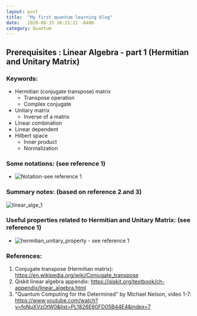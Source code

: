 ```yaml
---
layout: post
title:  "My first quantum learning blog"
date:   2020-08-15 16:21:21 -0400
category: Quantum 
---
```

## Prerequisites : Linear Algebra - part 1 (Hermitian and Unitary Matrix)

### Keywords:

- Hermitian (conjugate transpose) matrix  
  - Transpose operation
  - Complex conjugate 
- Unitary matrix
  - Inverse of a matrix
- Linear combination 
- Linear dependent 
- Hilbert space
  - Inner product
  - Normalization

### Some notations:  (see reference 1)

- ![Notation-see reference 1](C:\Users\hupei\AppData\Roaming\Typora\typora-user-images\image-20200817144156655.png)

### Summary notes: (based on reference 2 and 3)

![linear_alge_1](C:\Users\hupei\Documents\2020\quantum\linear_alge_1.JPG)



### Useful properties related to Hermitian and Unitary Matrix: (see reference 1)

- ![hermitian_unitary_property - see reference 1](C:\Users\hupei\Documents\2020\quantum\hermitian_unitary_property.JPG)



### References: 

1. Conjugate transpose (Hermitian matrix): https://en.wikipedia.org/wiki/Conjugate_transpose
2. Qiskit linear algebra appendix: https://qiskit.org/textbook/ch-appendix/linear_algebra.html
3. "Quantum Computing for the Determined" by Michael Nelson, video 1-7: https://www.youtube.com/watch?v=foNuXVzOtW0&list=PL1826E60FD05B44E4&index=7 
